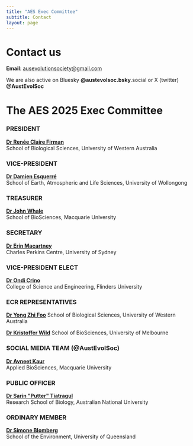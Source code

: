 ```yaml
---
title: "AES Exec Committee"
subtitle: Contact
layout: page
---
```


# Contact us

**Email**: ausevolutionsociety@gmail.com

We are also active on Bluesky **@austevolsoc.bsky**.social or X (twitter) **@AustEvolSoc**

# The AES 2025 Exec Committee

  

### PRESIDENT
[**Dr Renée Claire Firman**](https://research-repository.uwa.edu.au/en/persons/renee-firman)  
School of Biological Sciences, University of Western Australia  

### VICE-PRESIDENT
[**Dr Damien Esquerré**](https://www.desquerre.com/)  
School of Earth, Atmospheric and Life Sciences, University of Wollongong  

### TREASURER
[**Dr John Whale**](https://www.westernsydney.edu.au/hie/people/postgraduate_students/graduates/john_whale)  
School of BioSciences, Macquarie University  

### SECRETARY
[**Dr Erin Macartney**](https://www.sydney.edu.au/science/about/our-people/academic-staff/erin-macartney.html)  
Charles Perkins Centre, University of Sydney

### VICE-PRESIDENT ELECT
[**Dr Ondi Crino**](https://www.flinders.edu.au/people/ondi.crino)  
College of Science and Engineering, Flinders University  

### ECR REPRESENTATIVES

[**Dr Yong Zhi Foo**](https://research-repository.uwa.edu.au/en/persons/yong-zhi-foo)
School of Biological Sciences, University of Western Australia  

[**Dr Kristoffer Wild**](https://findanexpert.unimelb.edu.au/profile/1030758-kristoffer-wild)
School of BioSciences, University of Melbourne

### SOCIAL MEDIA TEAM (@AustEvolSoc) 

[**Dr Avneet Kaur**](https://x.com/avnit_kr)  
Applied BioSciences, Macquarie University  

### PUBLIC OFFICER

[**Dr Sarin "Putter" Tiatragul**](mailto:sarin.tiatragul[at]anu.edu.au)  
Research School of Biology, Australian National University  

### ORDINARY MEMBER

[**Dr Simone Blomberg**](https://about.uq.edu.au/experts/428)  
School of the Environment, University of Queensland